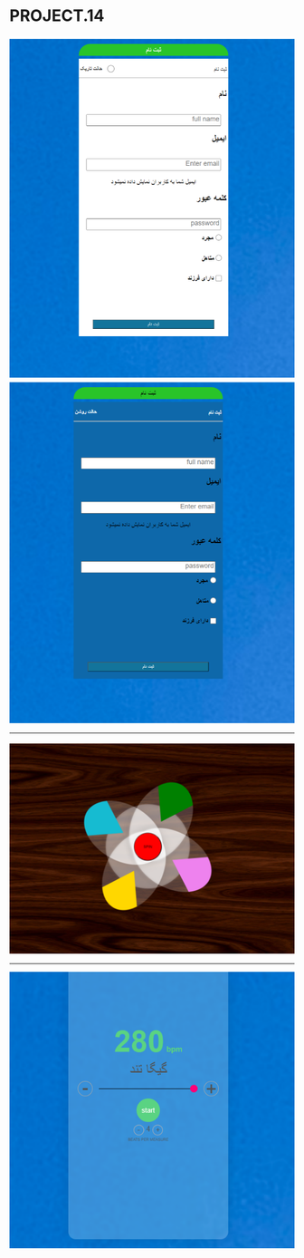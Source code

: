 # PROJECT.14

![DAY MODE](https://github.com/BABAK-CHALAKI/PROJECT.14/blob/3d87239b603855b20d5ad8f08bc1c4cc909054af/PIC/DAY.png)
![DARK MODE](https://github.com/BABAK-CHALAKI/PROJECT.14/blob/3d87239b603855b20d5ad8f08bc1c4cc909054af/PIC/DARK.png)

---
![SPINER](https://github.com/BABAK-CHALAKI/PROJECT.14/blob/3d87239b603855b20d5ad8f08bc1c4cc909054af/PIC/SPIN.png)

---
![METRONOME](https://github.com/BABAK-CHALAKI/PROJECT.14/blob/3d87239b603855b20d5ad8f08bc1c4cc909054af/PIC/METRONOME.png)
